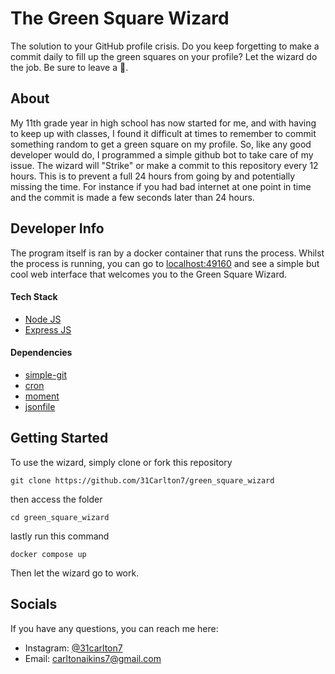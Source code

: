 # The Green Square Wizard

The solution to your GitHub profile crisis. Do you keep forgetting to make a commit daily to fill up the green squares on your profile? Let the wizard do the job. Be sure to leave a 🌟.

## About

My 11th grade year in high school has now started for me, and with having to keep up with classes, I found it difficult at times to remember to commit something random to get a green square on my profile. So, like any good developer would do, I programmed a simple github bot to take care of my issue. The wizard will "Strike" or make a commit to this repository every 12 hours. This is to prevent a full 24 hours from going by and potentially missing the time. For instance if you had bad internet at one point in time and the commit is made a few seconds later than 24 hours.

## Developer Info

The program itself is ran by a docker container that runs the process. Whilst the process is running, you can go to [localhost:49160](http://localhost:49160) and see a simple but cool web interface that welcomes you to the Green Square Wizard.

#### Tech Stack

- [Node JS](https://nodejs.org/en/)
- [Express JS](https://expressjs.com/)

#### Dependencies

- [simple-git](https://www.npmjs.com/package/simple-git)
- [cron](https://www.npmjs.com/package/cron)
- [moment](https://www.npmjs.com/package/moment)
- [jsonfile](https://www.npmjs.com/package/jsonfile)

## Getting Started

To use the wizard, simply clone or fork this repository

    git clone https://github.com/31Carlton7/green_square_wizard

then access the folder

    cd green_square_wizard

lastly run this command

    docker compose up

Then let the wizard go to work.

## Socials

If you have any questions, you can reach me here:

- Instagram: [@31carlton7](https://www.instagram.com/31carlton7/)
- Email: carltonaikins7@gmail.com
